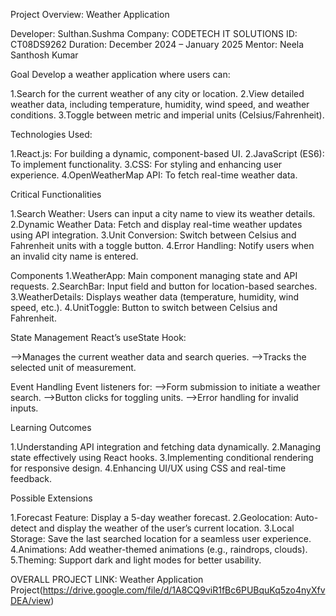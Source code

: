 Project Overview: Weather Application

Developer: Sulthan.Sushma
Company: CODETECH IT SOLUTIONS
ID: CT08DS9262
Duration: December 2024 – January 2025
Mentor: Neela Santhosh Kumar

Goal
Develop a weather application where users can:

1.Search for the current weather of any city or location.
2.View detailed weather data, including temperature, humidity, wind speed, and weather conditions.
3.Toggle between metric and imperial units (Celsius/Fahrenheit).

Technologies Used:

1.React.js: For building a dynamic, component-based UI.
2.JavaScript (ES6): To implement functionality.
3.CSS: For styling and enhancing user experience.
4.OpenWeatherMap API: To fetch real-time weather data.

Critical Functionalities

1.Search Weather: Users can input a city name to view its weather details.
2.Dynamic Weather Data: Fetch and display real-time weather updates using API integration.
3.Unit Conversion: Switch between Celsius and Fahrenheit units with a toggle button.
4.Error Handling: Notify users when an invalid city name is entered.

Components
1.WeatherApp: Main component managing state and API requests.
2.SearchBar: Input field and button for location-based searches.
3.WeatherDetails: Displays weather data (temperature, humidity, wind speed, etc.).
4.UnitToggle: Button to switch between Celsius and Fahrenheit.

State Management
React’s useState Hook:

-->Manages the current weather data and search queries.
-->Tracks the selected unit of measurement.

Event Handling
Event listeners for:
 -->Form submission to initiate a weather search.
 -->Button clicks for toggling units.
 -->Error handling for invalid inputs.
 
Learning Outcomes

1.Understanding API integration and fetching data dynamically.
2.Managing state effectively using React hooks.
3.Implementing conditional rendering for responsive design.
4.Enhancing UI/UX using CSS and real-time feedback.

Possible Extensions

1.Forecast Feature: Display a 5-day weather forecast.
2.Geolocation: Auto-detect and display the weather of the user’s current location.
3.Local Storage: Save the last searched location for a seamless user experience.
4.Animations: Add weather-themed animations (e.g., raindrops, clouds).
5.Theming: Support dark and light modes for better usability.

OVERALL PROJECT LINK: Weather Application Project(https://drive.google.com/file/d/1A8CQ9viR1fBc6PUBquKq5zo4nyXfvDEA/view)

